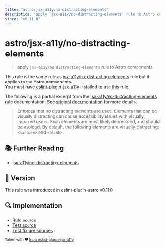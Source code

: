 ```yaml
---
title: "astro/jsx-a11y/no-distracting-elements"
description: "apply `jsx-a11y/no-distracting-elements` rule to Astro components"
since: "v0.11.0"
---
```


# astro/jsx-a11y/no-distracting-elements

> apply `jsx-a11y/no-distracting-elements` rule to Astro components

This rule is the same rule as [jsx-a11y/no-distracting-elements] rule but it applies to the Astro components.  
You must have [eslint-plugin-jsx-a11y] installed to use this rule.

[eslint-plugin-jsx-a11y]: https://github.com/jsx-eslint/eslint-plugin-jsx-a11y
[jsx-a11y/no-distracting-elements]: https://github.com/jsx-eslint/eslint-plugin-jsx-a11y/tree/HEAD/docs/rules/no-distracting-elements.md

The following is a partial excerpt from the [jsx-a11y/no-distracting-elements] rule documentation. See [original documentation][jsx-a11y/no-distracting-elements] for more details.

> Enforces that no distracting elements are used. Elements that can be visually distracting can cause accessibility issues with visually impaired users. Such elements are most likely deprecated, and should be avoided. By default, the following elements are visually distracting: `<marquee>` and `<blink>`.

## 📚 Further Reading

- [jsx-a11y/no-distracting-elements]

## 🚀 Version

This rule was introduced in eslint-plugin-astro v0.11.0

## 🔍 Implementation

- [Rule source](https://github.com/ota-meshi/eslint-plugin-astro/blob/main/src/rules/jsx-a11y/no-distracting-elements.ts)
- [Test source](https://github.com/ota-meshi/eslint-plugin-astro/blob/main/tests/src/rules/jsx-a11y/no-distracting-elements.ts)
- [Test fixture sources](https://github.com/ota-meshi/eslint-plugin-astro/tree/main/tests/fixtures/rules/jsx-a11y/no-distracting-elements)

<sup>Taken with ❤️ [from eslint-plugin-jsx-a11y](https://github.com/jsx-eslint/eslint-plugin-jsx-a11y/tree/HEAD/docs/rules/no-distracting-elements.md)</sup>
